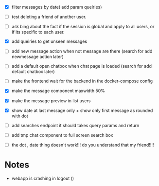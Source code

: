 



 - [x] filter messages by date( add param queiries)
 - [ ] test deleting a friend of another user.
 - [ ] ask bing about the fact if the session is global and apply to all users, or if its specific to each user.
 - [x] add queiries to get unseen messages
 - [ ] add new message action when not message are there (search for add newmessage action later)
 - [ ] add a default open chatbox when chat page is loaded (search for add default chatbox later)
 - [ ] make the frontend wait for the backend in the docker-compose config 
 - [x] make the message component maxwidth 50%
 - [x] make the message preview in list users  
 - [x] show date at last message only + show only first message as rounded with dot
 - [ ] add searches endpoint it should takes query params and return
 - [ ] add tmp chat component to full screen search box
 - [ ] the dot , date thing doesn't work!!! do you understand that my friend!!!!

 
# Notes
- webapp is crashing in logout ()
